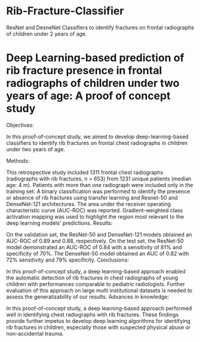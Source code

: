 # Rib-Fracture-Classifier
ResNet and DesneNet Classifiers to identify fractures on frontal radiographs of children under 2 years of age.

# Deep Learning-based prediction of rib fracture presence in frontal radiographs of children under two years of age: A proof of concept study
Objectives:

In this proof-of-concept study, we aimed to develop deep-learning-based classifiers to identify rib fractures on frontal chest radiographs in children under two years of age.

Methods:

This retrospective study included 1311 frontal chest radiographs (radiographs with rib fractures, n = 653) from 1231 unique patients (median age: 4 m). Patients with more than one radiograph were included only in the training set. A binary classification was performed to identify the presence or absence of rib fractures using transfer learning and Resnet-50 and DenseNet-121 architectures. The area under the receiver operating characteristic curve (AUC-ROC) was reported. Gradient-weighted class activation mapping was used to highlight the region most relevant to the deep learning models’ predictions.
Results:

On the validation set, the ResNet-50 and DenseNet-121 models obtained an AUC-ROC of 0.89 and 0.88, respectively. On the test set, the ResNet-50 model demonstrated an AUC-ROC of 0.84 with a sensitivity of 81% and specificity of 70%. The DenseNet-50 model obtained an AUC of 0.82 with 72% sensitivity and 79% specificity.
Conclusions:

In this proof-of-concept study, a deep learning-based approach enabled the automatic detection of rib fractures in chest radiographs of young children with performances comparable to pediatric radiologists. Further evaluation of this approach on large multi institutional datasets is needed to assess the generalizability of our results.
Advances in knowledge:

In this proof-of-concept study, a deep learning-based approach performed well in identifying chest radiographs with rib fractures. These findings provide further impetus to develop deep learning algorithms for identifying rib fractures in children, especially those with suspected physical abuse or non-accidental trauma.
